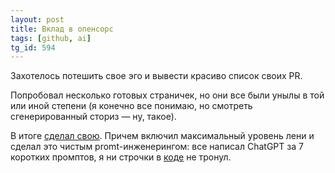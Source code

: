 ```yaml
---
layout: post
title: Вклад в опенсорс
tags: [github, ai]
tg_id: 594
---
```

Захотелось потешить свое эго и вывести красиво список своих PR.

Попробовал несколько готовых страничек, но они все были унылы в той или иной степени (я конечно все понимаю, но смотреть сгенерированный сториз — ну, такое).

В итоге [сделал свою](https://ov7a.github.io/github-contributions?user=ov7a). Причем включил максимальный уровень лени и сделал это чистым promt-инженерингом: все написал ChatGPT за 7 коротких промптов, я ни строчки в [коде](https://github.com/ov7a/github-contributions/blob/main/index.html) не тронул.
